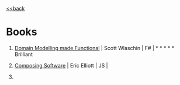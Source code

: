 [<<back](../readme.md)

# Books                                                           

   1. [Domain Modelling made Functional](https://www.amazon.com/Domain-Modeling-Made-Functional-Domain-Driven/dp/1680502549) | Scott Wlaschin | F# | * * * * * Brilliant

   2. [Composing Software](https://leanpub.com/composingsoftware) | Eric Elliott | JS |

   3. 